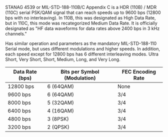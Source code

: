 STANAG 4539 or MIL-STD-188-110B/C Appendix C is a HDR (110B) / MDR (110C) serial PSK/QAM signal that can reach speeds up to 9600 bps (12800 bps with no interleaving). In 110B, this was designated as High Data Rate, but in 110C, this mode was recategorized Medium Data Rate. It is officially designated as "HF data waveforms for data rates above 2400 bps in 3 kHz channels."

Has similar operation and parameters as the mandatory MIL-STD-188-110 Serial mode, but uses different modulations and higher speeds. In addition, each speed except for 12800 bps has 6 different interleaving modes. Ultra Short, Very Short, Short, Medium, Long, and Very Long.

| Data Rate (bps) | Bits per Symbol (Modulation) | FEC Encoding Rate |
|-----------------|------------------------------|-------------------|
| 12800 bps       | 6 (64QAM)                    | None              |
| 9600 bps        | 6 (64QAM)                    | 3/4               |
| 8000 bps        | 5 (32QAM)                    | 3/4               |
| 6400 bps        | 4 (16QAM)                    | 3/4               |
| 4800 bps        | 3 (8PSK)                     | 3/4               |
| 3200 bps        | 2 (QPSK)                     | 3/4               |

